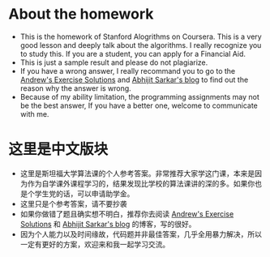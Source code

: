 # About the homework

- This is the homework of Stanford Alogrithms on Coursera. This is a very good lesson and deeply talk about the algorithms. I really recognize you to study this. If you are a student, you can apply for a Financial Aid.
- This is just a sample result and please do not plagiarize.
- If you have a wrong answer, I really recommand you to go to the [Andrew's Exercise Solutions](http://andrew-exercise.blogspot.com/ ) and [Abhijit Sarkar's blog](https://blogs.asarkar.com/algorithms-design-analysis/set-2/) to find out the reason why the answer is wrong.
- Because of my ability limitation, the programming assignments may not be the best answer, If you have a better one, welcome to communicate with me.



# 这里是中文版块

- 这里是斯坦福大学算法课的个人参考答案。非常推荐大家学这门课，本来是因为作为自学课外课程学习的，结果发现比学校的算法课讲的深的多。如果你也是个学生党的话，可以申请助学金。
- 这里只是个参考答案，请不要抄袭
- 如果你做错了题且确实想不明白，推荐你去阅读 [Andrew's Exercise Solutions](http://andrew-exercise.blogspot.com/ ) 和  [Abhijit Sarkar's blog](https://blogs.asarkar.com/algorithms-design-analysis/set-2/) 的博客，写的很好。
- 因为个人能力以及时间缘故，代码题并非最佳答案，几乎全用暴力解决，所以一定有更好的方案，欢迎来和我一起学习交流。

